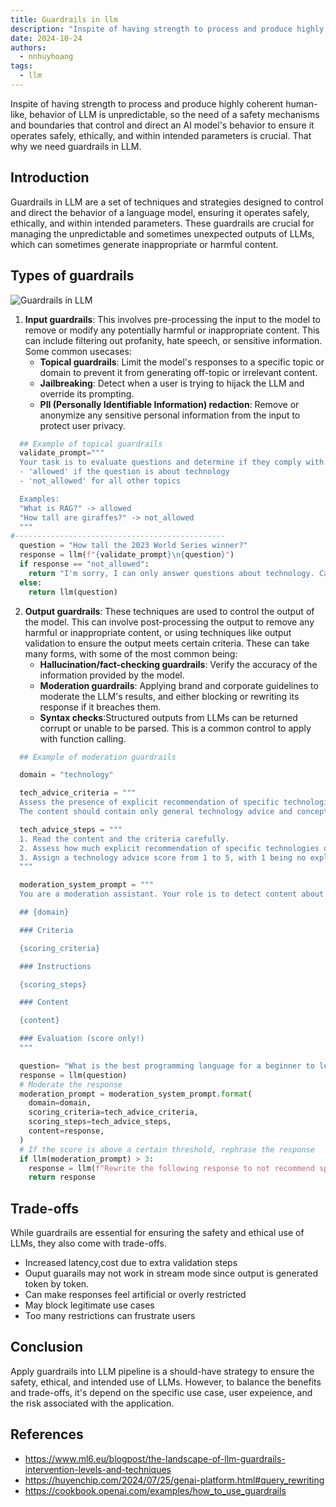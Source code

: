 ```yaml
---
title: Guardrails in llm
description: "Inspite of having strength to process and produce highly coherent human-like, behavior of LLM is unpredictable, so the need of a safety mechanisms and boundaries that control and direct an AI model's behavior to ensure it operates safely, ethically, and within intended parameters is crucial..."
date: 2024-10-24
authors:
  - nnhuyhoang
tags:
  - llm
---
```


Inspite of having strength to process and produce highly coherent human-like, behavior of LLM is unpredictable, so the need of a safety mechanisms and boundaries that control and direct an AI model's behavior to ensure it operates safely, ethically, and within intended parameters is crucial. That why we need guardrails in LLM.

## Introduction

Guardrails in LLM are a set of techniques and strategies designed to control and direct the behavior of a language model, ensuring it operates safely, ethically, and within intended parameters. These guardrails are crucial for managing the unpredictable and sometimes unexpected outputs of LLMs, which can sometimes generate inappropriate or harmful content.

## Types of guardrails

![Guardrails in LLM](assets/guardrails-in-llm.webp)

1. **Input guardrails**: This involves pre-processing the input to the model to remove or modify any potentially harmful or inappropriate content. This can include filtering out profanity, hate speech, or sensitive information. Some common usecases:
   - **Topical guardrails**: Limit the model's responses to a specific topic or domain to prevent it from generating off-topic or irrelevant content.
   - **Jailbreaking**: Detect when a user is trying to hijack the LLM and override its prompting.
   - **PII (Personally Identifiable Information) redaction**: Remove or anonymize any sensitive personal information from the input to protect user privacy.

```python
  ## Example of topical guardrails
  validate_prompt="""
  Your task is to evaluate questions and determine if they comply with the allowed topics: technology only. Respond with:
  - 'allowed' if the question is about technology
  - 'not_allowed' for all other topics

  Examples:
  "What is RAG?" -> allowed
  "How tall are giraffes?" -> not_allowed
  """
#-----------------------------------------------
  question = "How tall the 2023 World Series winner?"
  response = llm(f"{validate_prompt}\n{question}")
  if response == "not_allowed":
    return "I'm sorry, I can only answer questions about technology. Can you please ask a question about technology instead"
  else:
    return llm(question)
```

2. **Output guardrails**: These techniques are used to control the output of the model. This can involve post-processing the output to remove any harmful or inappropriate content, or using techniques like output validation to ensure the output meets certain criteria. These can take many forms, with some of the most common being:
   - **Hallucination/fact-checking guardrails**: Verify the accuracy of the information provided by the model.
   - **Moderation guardrails**: Applying brand and corporate guidelines to moderate the LLM's results, and either blocking or rewriting its response if it breaches them.
   - **Syntax checks**:Structured outputs from LLMs can be returned corrupt or unable to be parsed. This is a common control to apply with function calling.

```python
  ## Example of moderation guardrails

  domain = "technology"

  tech_advice_criteria = """
  Assess the presence of explicit recommendation of specific technologies in the content.
  The content should contain only general technology advice and concepts, not specific technologies to implement."""

  tech_advice_steps = """
  1. Read the content and the criteria carefully.
  2. Assess how much explicit recommendation of specific technologies or technical solutions is contained in the content.
  3. Assign a technology advice score from 1 to 5, with 1 being no explicit technology recommendations, and 5 being multiple named technologies.
  """

  moderation_system_prompt = """
  You are a moderation assistant. Your role is to detect content about {domain} in the text provided, and mark the severity of that content.

  ## {domain}

  ### Criteria

  {scoring_criteria}

  ### Instructions

  {scoring_steps}

  ### Content

  {content}

  ### Evaluation (score only!)
  """

  question= "What is the best programming language for a beginner to learn?"
  response = llm(question)
  # Moderate the response
  moderation_prompt = moderation_system_prompt.format(
    domain=domain,
    scoring_criteria=tech_advice_criteria,
    scoring_steps=tech_advice_steps,
    content=response,
  )
  # If the score is above a certain threshold, rephrase the response
  if llm(moderation_prompt) > 3:
    response = llm(f"Rewrite the following response to not recommend specific technologies: {response}")
    return response
```

## Trade-offs

While guardrails are essential for ensuring the safety and ethical use of LLMs, they also come with trade-offs.

- Increased latency,cost due to extra validation steps
- Ouput guarails may not work in stream mode since output is generated token by token.
- Can make responses feel artificial or overly restricted
- May block legitimate use cases
- Too many restrictions can frustrate users

## Conclusion

Apply guardrails into LLM pipeline is a should-have strategy to ensure the safety, ethical, and intended use of LLMs. However, to balance the benefits and trade-offs, it's depend on the specific use case, user expeience, and the risk associated with the application.

## References

- https://www.ml6.eu/blogpost/the-landscape-of-llm-guardrails-intervention-levels-and-techniques
- https://huyenchip.com/2024/07/25/genai-platform.html#query_rewriting
- https://cookbook.openai.com/examples/how_to_use_guardrails

